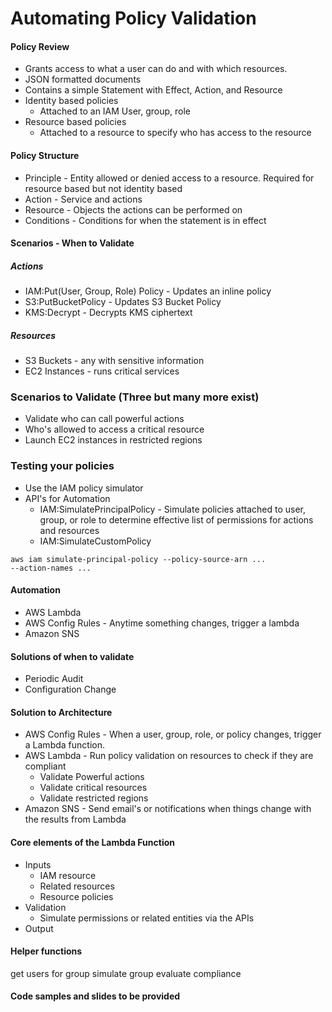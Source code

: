 Automating Policy Validation
============================

#### Policy Review
* Grants access to what a user can do and with which resources.
* JSON formatted documents
* Contains a simple Statement with Effect, Action, and Resource
* Identity based policies
	* Attached to an IAM User, group, role
* Resource based policies
	* Attached to a resource to specify who has access to the resource
	
#### Policy Structure
* Principle - Entity allowed or denied access to a resource. Required for resource based but not identity based
* Action - Service and actions
* Resource - Objects the actions can be performed on
* Conditions - Conditions for when the statement is in effect

#### Scenarios - When to Validate

##### Actions
* IAM:Put(User, Group, Role) Policy - Updates an inline policy
* S3:PutBucketPolicy - Updates S3 Bucket Policy
* KMS:Decrypt - Decrypts KMS ciphertext

##### Resources
* S3 Buckets - any with sensitive information
* EC2 Instances - runs critical services

### Scenarios to Validate (Three but many more exist)
* Validate who can call powerful actions
* Who's allowed to access a critical resource
* Launch EC2 instances in restricted regions

### Testing your policies
* Use the IAM policy simulator
* API's for Automation
	* IAM:SimulatePrincipalPolicy - Simulate policies attached to user, group, or role to determine effective list of permissions for actions and resources
	* IAM:SimulateCustomPolicy
	
```shell
aws iam simulate-principal-policy --policy-source-arn ...
--action-names ...
```

#### Automation
* AWS Lambda
* AWS Config Rules - Anytime something changes, trigger a lambda
* Amazon SNS

#### Solutions of when to validate
* Periodic Audit
* Configuration Change

#### Solution to Architecture
* AWS Config Rules - When a user, group, role, or policy changes, trigger a Lambda function.
* AWS Lambda - Run policy validation on resources to check if they are compliant
	* Validate Powerful actions
	* Validate critical resources
	* Validate restricted regions
* Amazon SNS - Send email's or notifications when things change with the results from Lambda

#### Core elements of the Lambda Function
* Inputs
	* IAM resource
	* Related resources
	* Resource policies
* Validation
	* Simulate permissions or related entities via the APIs
* Output

#### Helper functions
get users for group
simulate group
evaluate compliance

#### Code samples and slides to be provided